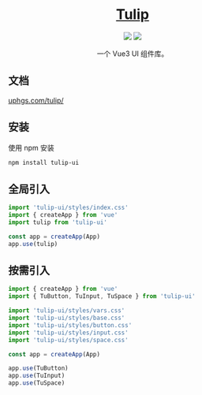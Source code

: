 <h1 align="center"><a href="https://uphgs.com/tulip/" target="_blank">Tulip</a></h1>

<div align="center">
  <img src="https://img.shields.io/badge/vue-%3E%3D%203.2.0-brightgreen">
  <img src="https://img.shields.io/badge/license-MIT-green">
</div>

<p align="center">一个 Vue3 UI 组件库。</p>

## 文档

[uphgs.com/tulip/](https://uphgs.com/tulip/)

## 安装

使用 npm 安装

```sh
npm install tulip-ui
```

## 全局引入

```js
import 'tulip-ui/styles/index.css'
import { createApp } from 'vue'
import tulip from 'tulip-ui'

const app = createApp(App)
app.use(tulip)
```

## 按需引入

```js
import { createApp } from 'vue'
import { TuButton, TuInput, TuSpace } from 'tulip-ui'

import 'tulip-ui/styles/vars.css'
import 'tulip-ui/styles/base.css'
import 'tulip-ui/styles/button.css'
import 'tulip-ui/styles/input.css'
import 'tulip-ui/styles/space.css'

const app = createApp(App)

app.use(TuButton)
app.use(TuInput)
app.use(TuSpace)
```
